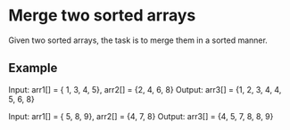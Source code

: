 # Merge two sorted arrays
Given two sorted arrays, the task is to merge them in a sorted manner.

## Example
Input: arr1[] = { 1, 3, 4, 5}, arr2[] = {2, 4, 6, 8} 
Output: arr3[] = {1, 2, 3, 4, 4, 5, 6, 8}

Input: arr1[] = { 5, 8, 9}, arr2[] = {4, 7, 8} 
Output: arr3[] = {4, 5, 7, 8, 8, 9} 
